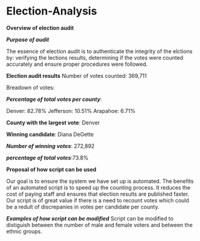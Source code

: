 # Election-Analysis

**Overview of election audit**

***Purpose of audit***

The essence of election audit is to authenticate the integrity of the elctions by:
verifying the lections results,
determining if the votes were counted accurately and ensure proper procedures were followed.

**Election audit results**
Number of votes counted: 369,711

Breadown of votes:

***Percentage of total votes per county***:

Denver: 82.78%
Jefferson: 10.51%
Arapahoe: 6.71%

**County with the largest vote**:  Denver

**Winning candidate**: Diana DeGette

  ***Number of winning votes***: 272,892

  ***percentage of total votes***:73.8%

**Proposal of how script can be used**

Our goal is to ensure the system we have set up is automated. The benefits of an automated script is to speed up the counting process. It reduces the cost of paying staff and ensures that election results are published faster. Our script is of great value if there is a need to recount votes which could be a redult of discrepanies in votes per candidate per county.

***Examples of how script can be modified***
Script can be modified to distiguish between the number of male and female voters and between the ethnic groups.

